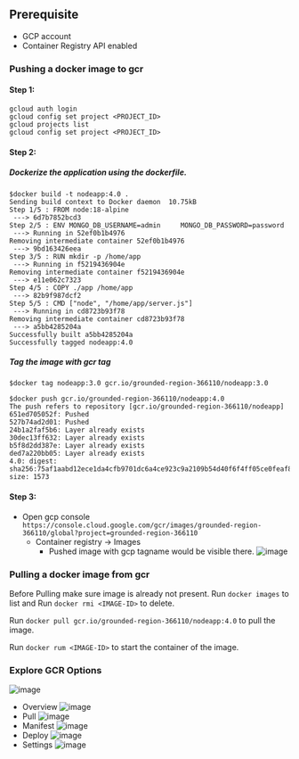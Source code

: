 ## Prerequisite
- GCP account
- Container Registry API enabled

### Pushing a  docker image to gcr
#### Step 1: 

```
gcloud auth login
gcloud config set project <PROJECT_ID>
gcloud projects list
gcloud config set project <PROJECT_ID>
```

#### Step 2:
##### Dockerize the application using the dockerfile.
```
$docker build -t nodeapp:4.0 .
Sending build context to Docker daemon  10.75kB
Step 1/5 : FROM node:18-alpine
 ---> 6d7b7852bcd3
Step 2/5 : ENV MONGO_DB_USERNAME=admin     MONGO_DB_PASSWORD=password
 ---> Running in 52ef0b1b4976
Removing intermediate container 52ef0b1b4976
 ---> 9bd163426eea
Step 3/5 : RUN mkdir -p /home/app
 ---> Running in f5219436904e
Removing intermediate container f5219436904e
 ---> e11e062c7323
Step 4/5 : COPY ./app /home/app
 ---> 82b9f987dcf2
Step 5/5 : CMD ["node", "/home/app/server.js"]
 ---> Running in cd8723b93f78
Removing intermediate container cd8723b93f78
 ---> a5bb4285204a
Successfully built a5bb4285204a
Successfully tagged nodeapp:4.0
```
##### Tag the image with gcr tag
```
$docker tag nodeapp:3.0 gcr.io/grounded-region-366110/nodeapp:3.0
```
```
$docker push gcr.io/grounded-region-366110/nodeapp:4.0
The push refers to repository [gcr.io/grounded-region-366110/nodeapp]
651ed705052f: Pushed 
527b74ad2d01: Pushed 
24b1a2faf5b6: Layer already exists 
30dec13ff632: Layer already exists 
b5f8d2dd387e: Layer already exists 
ded7a220bb05: Layer already exists 
4.0: digest: sha256:75af1aabd12ece1da4cfb9701dc6a4ce923c9a2109b54d40f6f4ff05ce0feaf8 size: 1573
```
#### Step 3:
- Open gcp console ```https://console.cloud.google.com/gcr/images/grounded-region-366110/global?project=grounded-region-366110```
    - Container registry -> Images
        - Pushed image with gcp tagname would be visible there.
![image](https://user-images.githubusercontent.com/76727343/211279385-c017ded5-3ac7-456f-9d5a-edd1804cb25e.png)

### Pulling a docker image from gcr
Before Pulling make sure image is already not present.
Run ``` docker images ``` to list and Run ``` docker rmi <IMAGE-ID> ``` to delete. </br>

Run ``` docker pull gcr.io/grounded-region-366110/nodeapp:4.0 ``` to pull the image.</br>

Run ``` docker rum <IMAGE-ID> ``` to start the container of the image.</br>

### Explore GCR Options
![image](https://user-images.githubusercontent.com/76727343/211280509-bb88c71a-690a-4022-be3d-7290e2ce44eb.png)

- Overview
    ![image](https://user-images.githubusercontent.com/76727343/211280695-be1f737d-5e6b-4420-84ef-fddb10272bd4.png)
- Pull
    ![image](https://user-images.githubusercontent.com/76727343/211280735-1c033d9d-fab0-4278-9531-a93e40259f8e.png)
- Manifest
    ![image](https://user-images.githubusercontent.com/76727343/211280828-fc2383aa-ab42-4325-b553-818b1c374c1e.png)
- Deploy
    ![image](https://user-images.githubusercontent.com/76727343/211280910-82160d8d-37a3-4d00-906b-1fe9c82716d1.png)
- Settings
    ![image](https://user-images.githubusercontent.com/76727343/211281022-2946ed2f-08f7-4bc0-8ad2-4287b22e5d33.png)
